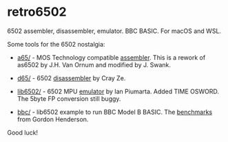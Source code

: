 # retro6502
6502 assembler, disassembler, emulator. BBC BASIC. For macOS and WSL.

Some tools for the 6502 nostalgia:

   * [a65/](https://github.com/pahihu/retro6502/tree/main/a65) - MOS Technology compatible [assembler](http://retro.hansotten.nl/6502-sbc/elektuur-junior/junior/elektor-junior-roms/). This is a rework of as6502 by J.H. Van Ornum and modified by J. Swank.

   * [d65/](https://github.com/pahihu/retro6502/tree/main/d65) - 6502 [disassembler](http://forum.6502.org/viewtopic.php?t=3644) by Cray Ze.

   * [lib6502/](https://github.com/pahihu/retro6502/tree/main/lib6502-1.3) - 6502 MPU [emulator](https://www.piumarta.com/software/lib6502/) by Ian Piumarta.  Added TIME OSWORD. The 5byte FP conversion still buggy.

   * [bbc/](https://github.com/pahihu/retro6502/tree/main/bbc) - lib6502 example to run BBC Model B BASIC. The [benchmarks](https://projects.drogon.net/retro-basic-and-bcpl-benchmarks/) from Gordon Henderson.


Good luck!
